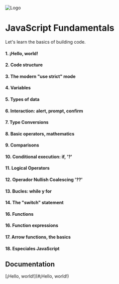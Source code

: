 
![Logo](https://blog.logrocket.com/wp-content/uploads/2023/12/nesting-web-components-vanilla-javascript.png)


# JavaScript Fundamentals

Let's learn the basics of building code.

####

#### 1. ¡Hello, world!

#### 2. Code structure

#### 3. The modern "use strict" mode

#### 4. Variables

#### 5. Types of data

#### 6. Interaction: alert, prompt, confirm

#### 7. Type Conversions

#### 8. Basic operators, mathematics

#### 9. Comparisons

#### 10. Conditional execution: if, '?'

#### 11. Logical Operators

#### 12. Operador Nullish Coalescing '??'

#### 13. Bucles: while y for

#### 14. The "switch" statement

#### 16. Functions

#### 16. Function expressions

#### 17. Arrow functions, the basics

#### 18. Especiales JavaScript




## Documentation

[¡Hello, world!](#¡Hello, world!)

